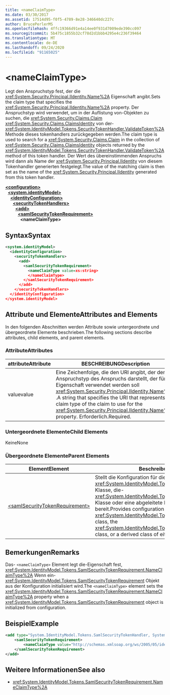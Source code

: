 ```yaml
---
title: <nameClaimType>
ms.date: 03/30/2017
ms.assetid: 17514d95-f0f5-4789-8e28-346640dc227c
author: BrucePerlerMS
ms.openlocfilehash: 4ffc19366d91e4a14ee0f931d7009ede390cc097
ms.sourcegitcommit: 5b475c1855b32cf78d2d1bbb4295e4c236f39464
ms.translationtype: MT
ms.contentlocale: de-DE
ms.lasthandoff: 09/24/2020
ms.locfileid: "91165025"
---
```

# \<nameClaimType>

<span data-ttu-id="b5f62-101">Legt den Anspruchstyp fest, der die <xref:System.Security.Principal.IIdentity.Name%2A> Eigenschaft angibt.</span><span class="sxs-lookup"><span data-stu-id="b5f62-101">Sets the claim type that specifies the <xref:System.Security.Principal.IIdentity.Name%2A> property.</span></span> <span data-ttu-id="b5f62-102">Der Anspruchstyp wird verwendet, um in der Auflistung von-Objekten zu suchen, die <xref:System.Security.Claims.Claim> <xref:System.Security.Claims.ClaimsIdentity> von der- <xref:System.IdentityModel.Tokens.SecurityTokenHandler.ValidateToken%2A> Methode dieses tokenhandlers zurückgegeben werden.</span><span class="sxs-lookup"><span data-stu-id="b5f62-102">The claim type is used to search for a <xref:System.Security.Claims.Claim> in the collection of <xref:System.Security.Claims.ClaimsIdentity> objects returned by the <xref:System.IdentityModel.Tokens.SecurityTokenHandler.ValidateToken%2A> method of this token handler.</span></span> <span data-ttu-id="b5f62-103">Der Wert des übereinstimmenden Anspruchs wird dann als Name der <xref:System.Security.Principal.IIdentity> von diesem Tokenhandler generierten festgelegt.</span><span class="sxs-lookup"><span data-stu-id="b5f62-103">The value of the matching claim is then set as the name of the <xref:System.Security.Principal.IIdentity> generated from this token handler.</span></span>  
  
[**\<configuration>**](../configuration-element.md)\
&nbsp;&nbsp;[**\<system.identityModel>**](system-identitymodel.md)\
&nbsp;&nbsp;&nbsp;&nbsp;[**\<identityConfiguration>**](identityconfiguration.md)\
&nbsp;&nbsp;&nbsp;&nbsp;&nbsp;&nbsp;[**\<securityTokenHandlers>**](securitytokenhandlers.md)\
&nbsp;&nbsp;&nbsp;&nbsp;&nbsp;&nbsp;&nbsp;&nbsp;[**\<add>**](add.md)\
&nbsp;&nbsp;&nbsp;&nbsp;&nbsp;&nbsp;&nbsp;&nbsp;&nbsp;&nbsp;[**\<samlSecurityTokenRequirement>**](samlsecuritytokenrequirement.md)\
&nbsp;&nbsp;&nbsp;&nbsp;&nbsp;&nbsp;&nbsp;&nbsp;&nbsp;&nbsp;&nbsp;&nbsp;**\<nameClaimType>**  
  
## <a name="syntax"></a><span data-ttu-id="b5f62-104">Syntax</span><span class="sxs-lookup"><span data-stu-id="b5f62-104">Syntax</span></span>  
  
```xml  
<system.identityModel>  
  <identityConfiguration>  
    <securityTokenHandlers>  
      <add>  
        <samlSecurityTokenRequirement>  
          <nameClaimType value=xs:string>  
          </nameClaimType>  
        </samlSecurityTokenRequirement>  
      </add>  
    </securityTokenHandlers>  
  </identityConfiguration>  
</system.identityModel>  
```  
  
## <a name="attributes-and-elements"></a><span data-ttu-id="b5f62-105">Attribute und Elemente</span><span class="sxs-lookup"><span data-stu-id="b5f62-105">Attributes and Elements</span></span>  

 <span data-ttu-id="b5f62-106">In den folgenden Abschnitten werden Attribute sowie untergeordnete und übergeordnete Elemente beschrieben.</span><span class="sxs-lookup"><span data-stu-id="b5f62-106">The following sections describe attributes, child elements, and parent elements.</span></span>  
  
### <a name="attributes"></a><span data-ttu-id="b5f62-107">Attribute</span><span class="sxs-lookup"><span data-stu-id="b5f62-107">Attributes</span></span>  
  
|<span data-ttu-id="b5f62-108">attribute</span><span class="sxs-lookup"><span data-stu-id="b5f62-108">Attribute</span></span>|<span data-ttu-id="b5f62-109">BESCHREIBUNG</span><span class="sxs-lookup"><span data-stu-id="b5f62-109">Description</span></span>|  
|---------------|-----------------|  
|<span data-ttu-id="b5f62-110">value</span><span class="sxs-lookup"><span data-stu-id="b5f62-110">value</span></span>|<span data-ttu-id="b5f62-111">Eine Zeichenfolge, die den URI angibt, der den Anspruchstyp des Anspruchs darstellt, der für die Eigenschaft verwendet werden soll <xref:System.Security.Principal.IIdentity.Name%2A> .</span><span class="sxs-lookup"><span data-stu-id="b5f62-111">A string that specifies the URI that represents the claim type of the claim to use for the <xref:System.Security.Principal.IIdentity.Name%2A> property.</span></span> <span data-ttu-id="b5f62-112">Erforderlich.</span><span class="sxs-lookup"><span data-stu-id="b5f62-112">Required.</span></span>|  
  
### <a name="child-elements"></a><span data-ttu-id="b5f62-113">Untergeordnete Elemente</span><span class="sxs-lookup"><span data-stu-id="b5f62-113">Child Elements</span></span>  

 <span data-ttu-id="b5f62-114">Keine</span><span class="sxs-lookup"><span data-stu-id="b5f62-114">None</span></span>  
  
### <a name="parent-elements"></a><span data-ttu-id="b5f62-115">Übergeordnete Elemente</span><span class="sxs-lookup"><span data-stu-id="b5f62-115">Parent Elements</span></span>  
  
|<span data-ttu-id="b5f62-116">Element</span><span class="sxs-lookup"><span data-stu-id="b5f62-116">Element</span></span>|<span data-ttu-id="b5f62-117">Beschreibung</span><span class="sxs-lookup"><span data-stu-id="b5f62-117">Description</span></span>|  
|-------------|-----------------|  
|[\<samlSecurityTokenRequirement>](samlsecuritytokenrequirement.md)|<span data-ttu-id="b5f62-118">Stellt die Konfiguration für die- <xref:System.IdentityModel.Tokens.SamlSecurityTokenHandler> Klasse, die- <xref:System.IdentityModel.Tokens.Saml2SecurityTokenHandler> Klasse oder eine abgeleitete Klasse einer dieser Klassen bereit.</span><span class="sxs-lookup"><span data-stu-id="b5f62-118">Provides configuration for the <xref:System.IdentityModel.Tokens.SamlSecurityTokenHandler> class, the <xref:System.IdentityModel.Tokens.Saml2SecurityTokenHandler> class, or a derived class of either of these classes.</span></span>|  
  
## <a name="remarks"></a><span data-ttu-id="b5f62-119">Bemerkungen</span><span class="sxs-lookup"><span data-stu-id="b5f62-119">Remarks</span></span>  

 <span data-ttu-id="b5f62-120">Das- `<nameClaimType>` Element legt die-Eigenschaft fest, <xref:System.IdentityModel.Tokens.SamlSecurityTokenRequirement.NameClaimType%2A> Wenn ein- <xref:System.IdentityModel.Tokens.SamlSecurityTokenRequirement> Objekt aus der Konfiguration initialisiert wird.</span><span class="sxs-lookup"><span data-stu-id="b5f62-120">The `<nameClaimType>` element sets the <xref:System.IdentityModel.Tokens.SamlSecurityTokenRequirement.NameClaimType%2A> property when a <xref:System.IdentityModel.Tokens.SamlSecurityTokenRequirement> object is initialized from configuration.</span></span>  
  
## <a name="example"></a><span data-ttu-id="b5f62-121">Beispiel</span><span class="sxs-lookup"><span data-stu-id="b5f62-121">Example</span></span>  
  
```xml  
<add type="System.IdentityModel.Tokens.SamlSecurityTokenHandler, System.IdentityModel">  
    <samlSecurityTokenRequirement>  
        <nameClaimType value="http://schemas.xmlsoap.org/ws/2005/05/identity/claims/name" />  
    </samlSecurityTokenRequirement>  
</add>  
```  
  
## <a name="see-also"></a><span data-ttu-id="b5f62-122">Weitere Informationen</span><span class="sxs-lookup"><span data-stu-id="b5f62-122">See also</span></span>

- <xref:System.IdentityModel.Tokens.SamlSecurityTokenRequirement.NameClaimType%2A>
